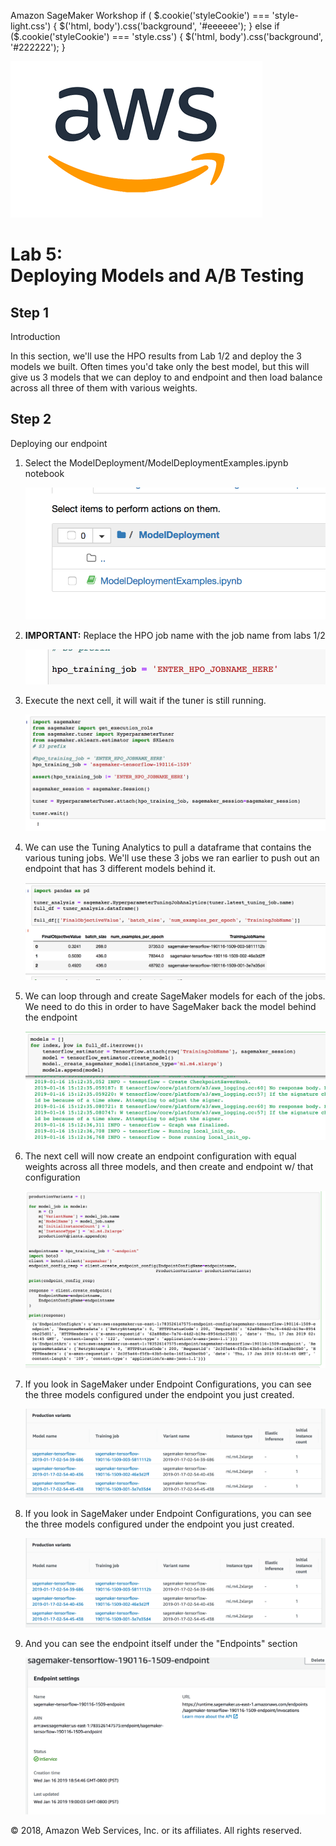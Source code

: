   Amazon SageMaker Workshop                              if ( $.cookie('styleCookie') === 'style-light.css') { $('html, body').css('background', '#eeeeee'); } else if ($.cookie('styleCookie') === 'style.css') { $('html, body').css('background', '#222222'); }                     

![](images/aws_logo.png)

  Lab 5:  
Deploying Models and A/B Testing
===========================================

Step 1
------

Introduction

In this section, we'll use the HPO results from Lab 1/2 and deploy the 3 models we built. Often times you'd take only the best model, but this will give us 3 models that we can deploy to and endpoint and then load balance across all three of them with various weights.

Step 2
------

Deploying our endpoint

1.  Select the ModelDeployment/ModelDeploymentExamples.ipynb notebook
    
    ![](images/lab4/pic1.png)
    
2.  **IMPORTANT:** Replace the HPO job name with the job name from labs 1/2
    
    ![](images/lab4/pic2.png)
    
3.  Execute the next cell, it will wait if the tuner is still running.
    
    ![](images/lab4/pic3.png)
    
4.  We can use the Tuning Analytics to pull a dataframe that contains the various tuning jobs. We'll use these 3 jobs we ran earlier to push out an endpoint that has 3 different models behind it.
    
    ![](images/lab4/pic4.png)
    
5.  We can loop through and create SageMaker models for each of the jobs. We need to do this in order to have SageMaker back the model behind the endpoint
    
    ![](images/lab4/pic5.png)
    
6.  The next cell will now create an endpoint configuration with equal weights across all three models, and then create and endpoint w/ that configuration
    
    ![](images/lab4/pic6.png)
    
7.  If you look in SageMaker under Endpoint Configurations, you can see the three models configured under the endpoint you just created.
    
    ![](images/lab4/pic7.png)
    
8.  If you look in SageMaker under Endpoint Configurations, you can see the three models configured under the endpoint you just created.
    
    ![](images/lab4/pic7.png)
    
9.  And you can see the endpoint itself under the "Endpoints" section
    
    ![](images/lab4/pic8.png)
    

© 2018, Amazon Web Services, Inc. or its affiliates. All rights reserved.

